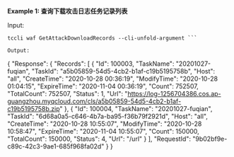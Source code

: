 **Example 1: 查询下载攻击日志任务记录列表**



Input: 

```
tccli waf GetAttackDownloadRecords --cli-unfold-argument ```

Output: 
```
{
    "Response": {
        "Records": [
            {
                "Id": 100003,
                "TaskName": "20201027-fuqian",
                "TaskId": "a5b05859-54d5-4cb2-b1af-c19b5195758b",
                "Host": "all",
                "CreateTime": "2020-10-28 00:36:19",
                "ModifyTime": "2020-10-28 01:04:15",
                "ExpireTime": "2020-11-04 00:36:19",
                "Count": 752507,
                "TotalCount": 752507,
                "Status": 1,
                "Url": "https://log-1256704386.cos.ap-guangzhou.myqcloud.com/cls/a5b05859-54d5-4cb2-b1af-c19b5195758b.zip"
            },
            {
                "Id": 100004,
                "TaskName": "20201027-fuqian",
                "TaskId": "6d68a0a5-c646-4b7a-ba95-f36b79f2921d",
                "Host": "all",
                "CreateTime": "2020-10-28 10:55:07",
                "ModifyTime": "2020-10-28 10:58:47",
                "ExpireTime": "2020-11-04 10:55:07",
                "Count": 150000,
                "TotalCount": 150000,
                "Status": 4,
                "Url": "/url"
            }
        ],
        "RequestId": "9b02bf9e-c89c-42c3-9ae1-685f968fa02d"
    }
}
```


